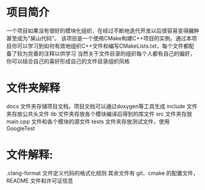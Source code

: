 ﻿# 项目简介
一个项目如果没有很好的模块化组织，在经过不断地迭代开发以后很容易变得臃肿甚至成为"屎山代码"。
该项目是一个使用CMake构建C++项目的实例，通过本项目你可以学习到如何有效地组织C++文件和编写CMakeLists.txt，每个文件都配备了较为完善的注释以供学习
当然关于文件目录的组织每个人都有自己的偏好，你可以结合自己的喜好形成自己的文件目录组织风格

# 文件夹解释
docs 文件夹存储项目文档，项目文档可以通过doxygen等工具生成
include 文件夹存放公共头文件
lib 文件夹存放各个模块编译后得到的库文件
src 文件夹存放 main.cpp 文件和各个模块的源文件
tests 文件夹存放测试文件，使用 GoogleTest

# 文件解释:
.clang-format 文件定义代码的格式化规则
其余文件有 git、cmake 的配置文件，README 文件和许可证信息